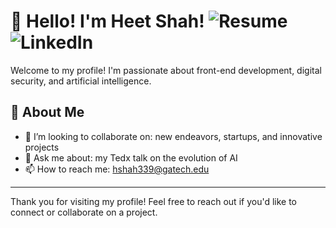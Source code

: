 # 👋 Hello! I'm Heet Shah! ![Resume](https://img.shields.io/badge/Resume-Download-brightgreen) ![LinkedIn](https://img.shields.io/badge/LinkedIn-blue?style=flat&logo=linkedin&logoColor=white)

Welcome to my profile! I'm passionate about front-end development, digital security, and artificial intelligence.

## 🚀 About Me

- 👯 I’m looking to collaborate on: new endeavors, startups, and innovative projects
- 💬 Ask me about: my Tedx talk on the evolution of AI
- 📫 How to reach me: [hshah339@gatech.edu](hshah339@gatech.edu](mailto:))

---

Thank you for visiting my profile! Feel free to reach out if you'd like to connect or collaborate on a project.

<!---

hxxtsxxh/hxxtsxxh is a ✨ special ✨ repository because its `README.md` (this file) appears on your GitHub profile.

You can click the Preview link to take a look at your changes.

--->
